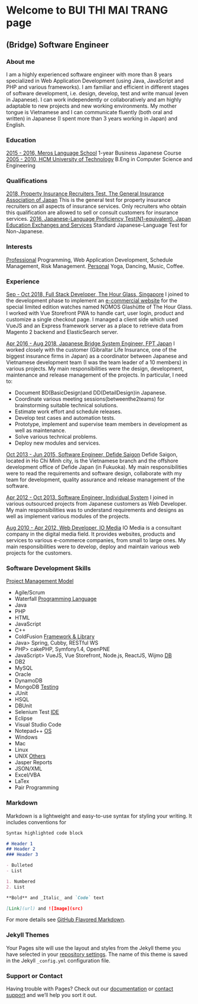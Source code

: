 # Welcome to BUI THI MAI TRANG page
## (Bridge) Software Engineer

### About me
I am a highly experienced software engineer with more than 8 years specialized in Web Application Development (using Java, JavaScript and PHP and various frameworks). I am familiar and efficient in different stages of software development, i.e. design, develop, test and write manual (even in Japanese). I can work independently or collaboratively and am highly adaptable to new projects and new working environments. My mother tongue is Vietnamese and I can communicate fluently (both oral and written) in Japanese (I spent more than 3 years working in Japan) and English.

### Education
[2015 - 2016, Meros Language School]()
1-year Business Japanese Course
[2005 - 2010, HCM University of Technology]()
B.Eng in Computer Science and Engineering

### Qualifications
[2018, Property Insurance Recruiters Test, The General Insurance Association of Japan]()
This is the general test for property insurance recruiters on all aspects of insurance services. Only recruiters who obtain this qualification are allowed to sell or consult customers for insurance services.
[2016, Japanese-Language Proficiency Test(N1-equivalent), Japan Education Exchanges and Services]()
Standard Japanese-Language Test for Non-Japanese.

### Interests
[Professional]()
Programming, Web Application Development, Schedule Management, Risk Management.
[Personal]()
Yoga, Dancing, Music, Coffee.

### Experience
[Sep - Oct 2018, Full Stack Developer, The Hour Glass, Singapore]()
I joined to the development phase to implement an [e-commercial website](https://nomosreddot.thehourglass.com) for the special limited edition watches named NOMOS Glashütte of The Hour Glass. I worked with Vue Storefront PWA to handle cart, user login, product and customize a single checkout page. I managed a client side which used VueJS and an Express framework server as a place to retrieve data from Magento 2 backend and ElasticSearch server.

[Apr 2016 - Aug 2018, Japanese Bridge System Engineer, FPT Japan]()
I worked closely with the customer (Gibraltar Life Insurance, one of the biggest insurance firms in Japan) as a coordinator between Japanese and Vietnamese development team (I was the team leader of a 10 members) in various projects. My main responsibilities were the design, development, maintenance and release management of the projects. In particular, I need to:
- Document BD(BasicDesign)and DD(DetailDesign)in Japanese.
- Coordinate various meeting sessions(betweenthe2teams) for brainstorming suitable technical solutions.
- Estimate work effort and schedule releases.
- Develop test cases and automation tests.
- Prototype, implement and supervise team members in development as well as maintenance.
- Solve various technical problems.
- Deploy new modules and services.

[Oct 2013 - Jun 2015, Software Engineer, Defide Saigon]()
Defide Saigon, located in Ho Chi Minh city, is the Vietnamese branch and the offshore development office of Defide Japan (in Fukuoka). My main responsibilities were to read the requirements and software design, collaborate with my team for development, quality assurance and release management of the software.

[Apr 2012 - Oct 2013, Software Engineer, Individual System]()
I joined in various outsourced projects from Japanese customers as Web Developer. My main responsibilities was to understand requirements and designs as well as implement various modules of the projects.

[Aug 2010 - Apr 2012, Web Developer, IO Media]()
IO Media is a consultant company in the digital media field. It provides websites, products and services to various e-commerce companies, from small to large ones. My main responsibilities were to develop, deploy and maintain various web projects for the customers.


### Software Development Skills
[Project Management Model]()
- Agile/Scrum
- Waterfall
[Programming Language]()
- Java
- PHP
- HTML
- JavaScript
- C++
- ColdFusion
[Framework & Library]()
- Java> Spring, Cubby, RESTful WS
- PHP> cakePHP, Symfony1.4, OpenPNE
- JavaScript> VueJS, Vue Storefront, Node.js, ReactJS, Wijmo
[DB]()
- DB2
- MySQL
- Oracle
- DynamoDB
- MongoDB
[Testing]()
- JUnit
- HSQL
- DBUnit
- Selenium Test
[IDE]()
- Eclipse
- Visual Studio Code
- Notepad++
[OS]()
- Windows
- Mac
- Linux
- UNIX
[Others]()
- Jasper Reports
- JSON/XML
- Excel/VBA
- LaTex
- Pair Programming





### Markdown

Markdown is a lightweight and easy-to-use syntax for styling your writing. It includes conventions for

```markdown
Syntax highlighted code block

# Header 1
## Header 2
### Header 3

- Bulleted
- List

1. Numbered
2. List

**Bold** and _Italic_ and `Code` text

[Link](url) and ![Image](src)
```

For more details see [GitHub Flavored Markdown](https://guides.github.com/features/mastering-markdown/).

### Jekyll Themes

Your Pages site will use the layout and styles from the Jekyll theme you have selected in your [repository settings](https://github.com/maitranghs/portfolio/settings). The name of this theme is saved in the Jekyll `_config.yml` configuration file.

### Support or Contact

Having trouble with Pages? Check out our [documentation](https://help.github.com/categories/github-pages-basics/) or [contact support](https://github.com/contact) and we’ll help you sort it out.
